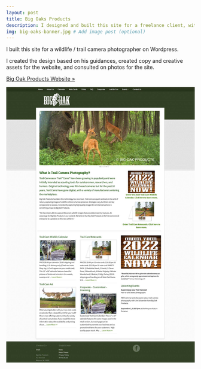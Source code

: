 ```yaml
---
layout: post
title: Big Oaks Products
description: I designed and built this site for a freelance client, with significant input from the client.
img: big-oaks-banner.jpg # Add image post (optional)
---
```

I built this site for a wildlife / trail camera photographer on Wordpress.

I created the design based on his guidances, created copy and creative assets for the website, and consulted on photos for the site.

<a href="http://bigoakproducts.com">Big Oak Products Website »</a>

<img src="/assets/img/big-oaks-full.jpg" alt="Big Oak Products">
